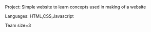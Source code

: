 
Project: Simple website to learn concepts used in making of a website 

Languages: HTML,CSS,Javascript

Team size=3